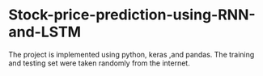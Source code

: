 # Stock-price-prediction-using-RNN-and-LSTM
The project is implemented using python, keras ,and pandas. The training and testing set were taken randomly from the internet. 
